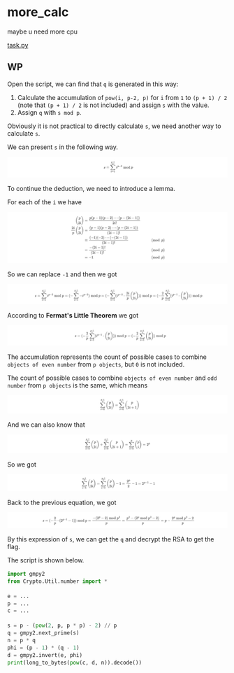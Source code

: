 # more_calc

maybe u need more cpu

[task.py](https://compass.ctfd.io/files/90649734de010940c3c810f0b2521bf1/task.py?token=eyJ1c2VyX2lkIjoxNCwidGVhbV9pZCI6bnVsbCwiZmlsZV9pZCI6ODZ9.YR-yIg.WYD6jqB03bFn4jHaya9oPFWNAgg)

## WP

Open the script, we can find that `q` is generated in this way:

1. Calculate the accumulation of `pow(i, p-2, p)` for `i` from `1` to `(p + 1) / 2` (note that `(p + 1) / 2` is not included) and assign `s` with the value.
2. Assign `q` with `s mod p`.

Obviously it is not practical to directly calculate `s`, we need another way to calculate `s`.

We can present `s` in the following way.

![image-20210821012826420](more_calc.assets/image-20210821012826420.png)

To continue the deduction, we need to introduce a lemma.

For each of the `i` we have

![image-20210821012909103](more_calc.assets/image-20210821012909103.png)

So we can replace `-1` and then we got

![image-20210821012927975](more_calc.assets/image-20210821012927975.png)

According to **Fermat's Little Theorem** we got

![image-20210821012950126](more_calc.assets/image-20210821012950126.png)

The accumulation represents the count of possible cases to combine `objects of even number` from `p objects`, but `0` is not included.

The count of possible cases to combine  `objects of even number` and `odd number` from `p objects` is the same, which means

![image-20210821013029060](more_calc.assets/image-20210821013029060.png)

And we can also know that

![image-20210821013055572](more_calc.assets/image-20210821013055572.png)

So we got

![image-20210821013136638](more_calc.assets/image-20210821013136638.png)

Back to the previous equation, we got

![image-20210821013149952](more_calc.assets/image-20210821013149952.png)

By this expression of `s`, we can get the `q` and decrypt the RSA to get the flag.

The script is shown below.

```python
import gmpy2
from Crypto.Util.number import *

e = ...
p = ...
c = ...

s = p - (pow(2, p, p * p) - 2) // p
q = gmpy2.next_prime(s)
n = p * q
phi = (p - 1) * (q - 1)
d = gmpy2.invert(e, phi)
print(long_to_bytes(pow(c, d, n)).decode())
```

